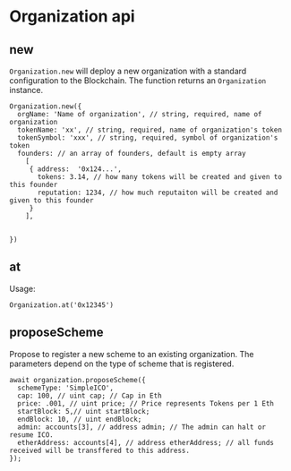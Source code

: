 # Organization api

## new

`Organization.new` will deploy a new organization with a standard configuration to
the Blockchain. The function returns an `Organization` instance.

    Organization.new({
      orgName: 'Name of organization', // string, required, name of organization
      tokenName: 'xx', // string, required, name of organization's token
      tokenSymbol: 'xxx', // string, required, symbol of organization's token
      founders: // an array of founders, default is empty array
        [
         { address:  '0x124...',
           tokens: 3.14, // how many tokens will be created and given to this founder
           reputation: 1234, // how much reputaiton will be created and given to this founder
         }
        ],  


    })


## at

Usage:

    Organization.at('0x12345')

## proposeScheme

Propose to register a new scheme to an existing organization. The parameters depend on the
type of scheme that is registered.

    await organization.proposeScheme({
      schemeType: 'SimpleICO',
      cap: 100, // uint cap; // Cap in Eth
      price: .001, // uint price; // Price represents Tokens per 1 Eth
      startBlock: 5,// uint startBlock;
      endBlock: 10, // uint endBlock;
      admin: accounts[3], // address admin; // The admin can halt or resume ICO.
      etherAddress: accounts[4], // address etherAddress; // all funds received will be transffered to this address.
    });
